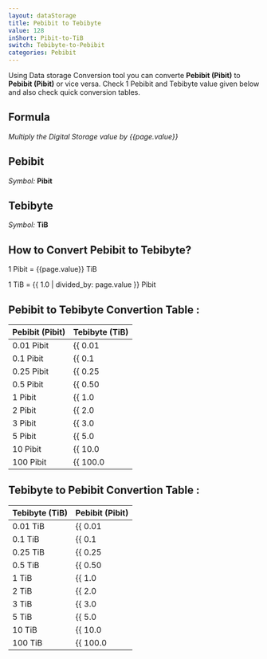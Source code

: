 ```yaml
---
layout: dataStorage
title: Pebibit to Tebibyte
value: 128
inShort: Pibit-to-TiB
switch: Tebibyte-to-Pebibit
categories: Pebibit
---
```


Using Data storage Conversion tool you can converte **Pebibit (Pibit)** to **Pebibit (Pibit)** or vice versa. Check 1 Pebibit and Tebibyte value given below and also check quick conversion tables.

## Formula
*Multiply the Digital Storage value by {{page.value}}*

## Pebibit
*Symbol:* **Pibit**

## Tebibyte
*Symbol:* **TiB**

## How to Convert Pebibit to Tebibyte?

1 Pibit = {{page.value}} TiB

1 TiB = {{ 1.0 | divided_by: page.value }} Pibit


## Pebibit to Tebibyte Convertion Table :

| Pebibit (Pibit) | Tebibyte (TiB) |
| ---- | ---- |
| 0.01 Pibit | {{ 0.01 | times: page.value | round: 12 }} TiB |
| 0.1 Pibit | {{ 0.1 | times: page.value | round: 12 }} TiB |
| 0.25 Pibit | {{ 0.25 | times: page.value | round: 12 }} TiB |
| 0.5 Pibit | {{ 0.50 | times: page.value | round: 12 }} TiB |
| 1 Pibit | {{ 1.0 | times: page.value | round: 12 }} TiB |
| 2 Pibit | {{ 2.0 | times: page.value | round: 12 }} TiB |
| 3 Pibit | {{ 3.0 | times: page.value | round: 12 }} TiB |
| 5 Pibit | {{ 5.0 | times: page.value | round: 12 }} TiB |
| 10 Pibit | {{ 10.0 | times: page.value | round: 12 }} TiB |
| 100 Pibit | {{ 100.0 | times: page.value | round: 12 }} TiB |

## Tebibyte to Pebibit Convertion Table :

| Tebibyte (TiB) | Pebibit (Pibit) |
| ---- | ---- |
| 0.01 TiB | {{ 0.01 | divided_by: page.value | round: 12 }} Pibit |
| 0.1 TiB | {{ 0.1 | divided_by: page.value | round: 12 }} Pibit |
| 0.25 TiB | {{ 0.25 | divided_by: page.value | round: 12 }} Pibit |
| 0.5 TiB | {{ 0.50 | divided_by: page.value | round: 12 }} Pibit |
| 1 TiB | {{ 1.0 | divided_by: page.value | round: 12 }} Pibit |
| 2 TiB | {{ 2.0 | divided_by: page.value | round: 12 }} Pibit |
| 3 TiB | {{ 3.0 | divided_by: page.value | round: 12 }} Pibit |
| 5 TiB | {{ 5.0 | divided_by: page.value | round: 12 }} Pibit |
| 10 TiB | {{ 10.0 | divided_by: page.value | round: 12 }} Pibit |
| 100 TiB | {{ 100.0 | divided_by: page.value | round: 12 }} Pibit |


<script>
document.getElementById('selectInput')[19].selected = true
document.getElementById('selectOutput')[17].selected = true
</script>
